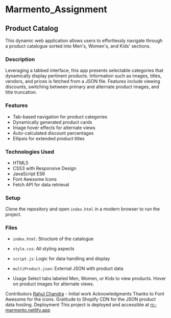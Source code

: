 # Marmento_Assignment

## Product Catalog

This dynamic web application allows users to effortlessly navigate through a product catalogue sorted into Men's, Women's, and Kids' sections.

### Description

Leveraging a tabbed interface, this app presents selectable categories that dynamically display pertinent products. Information such as images, titles, vendors, and prices is fetched from a JSON file. Features include viewing discounts, switching between primary and alternate product images, and title truncation.

### Features

- Tab-based navigation for product categories
- Dynamically generated product cards
- Image hover effects for alternate views
- Auto-calculated discount percentages
- Ellipsis for extended product titles

### Technologies Used

- HTML5
- CSS3 with Responsive Design
- JavaScript ES6
- Font Awesome Icons
- Fetch API for data retrieval

### Setup

Clone the repository and open `index.html` in a modern browser to run the project.

### Files

- `index.html`: Structure of the catalogue
- `style.css`: All styling aspects
- `script.js`: Logic for data handling and display
- `multiProduct.json`: External JSON with product data

- Usage
Select tabs labeled Men, Women, or Kids to view products. Hover on product images for alternate views.

Contributors
[Rahul Chandra](https://github.com/rahul-chandra30) - Initial work
Acknowledgments
Thanks to Font Awesome for the icons.
Gratitude to Shopify CDN for the JSON product data hosting.
Deployment
This project is deployed and accessible at [rc-marmento.netlify.app](rc-marmento.netlify.app)

